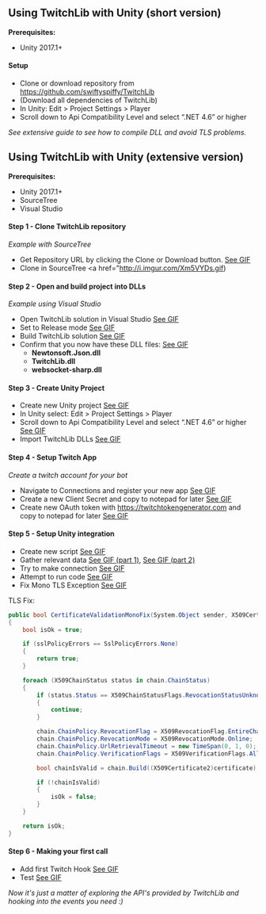 ## Using TwitchLib with Unity (short version)

**Prerequisites:**
- Unity 2017.1+


#### Setup
- Clone or download repository from https://github.com/swiftyspiffy/TwitchLib
- (Download all dependencies of TwitchLib)
- In Unity: Edit > Project Settings > Player
- Scroll down to Api Compatibility Level and select “.NET 4.6” or higher

*See extensive guide to see how to compile DLL and avoid TLS problems.*


## Using TwitchLib with Unity (extensive version)

**Prerequisites:**
- Unity 2017.1+
- SourceTree
- Visual Studio

#### Step 1 - Clone TwitchLib repository
*Example with SourceTree*

- Get Repository URL by clicking the Clone or Download button. <a href="http://i.imgur.com/a9tqa8y.gifv" target="_blank">See GIF</a>
- Clone in SourceTree <a href="http://i.imgur.com/Xm5VYDs.gif)

#### Step 2 - Open and build project into DLLs

*Example using Visual Studio*

- Open TwitchLib solution in Visual Studio <a href="http://i.imgur.com/BOAiEme.gifv" target="_blank">See GIF</a>
- Set to Release mode <a href="http://i.imgur.com/z98GzUD.gifv" target="_blank">See GIF</a>
- Build TwitchLib solution <a href="http://i.imgur.com/oXNPJeA.gifv" target="_blank">See GIF</a>
- Confirm that you now have these DLL files: <a href="http://i.imgur.com/HDtUZST.gifv" target="_blank">See GIF</a>
	- **Newtonsoft.Json.dll**
	- **TwitchLib.dll**
	- **websocket-sharp.dll**


#### Step 3 - Create Unity Project

- Create new Unity project <a href="http://i.imgur.com/yyMb9xj.gifv" target="_blank">See GIF</a>
- In Unity select: Edit > Project Settings > Player
- Scroll down to Api Compatibility Level and select “.NET 4.6” or higher <a href="http://i.imgur.com/MgnFHD7.gifv" target="_blank">See GIF</a>
- Import TwitchLib DLLs <a href="http://i.imgur.com/k39e2It.gifv" target="_blank">See GIF</a>


#### Step 4 - Setup Twitch App

*Create a twitch account for your bot*

- Navigate to Connections and register your new app <a href="http://i.imgur.com/uzTY9ER.gifv" target="_blank">See GIF</a>
- Create a new Client Secret and copy to notepad for later <a href="http://i.imgur.com/rpdSoFh.gifv" target="_blank">See GIF</a>
- Create new OAuth token with https://twitchtokengenerator.com and copy to notepad for later <a href="http://i.imgur.com/56OCEFU.gifv" target="_blank">See GIF</a>

#### Step 5 - Setup Unity integration

- Create new script <a href="http://i.imgur.com/49AFzhR.gifv" target="_blank">See GIF</a>
- Gather relevant data <a href="http://i.imgur.com/gRF9VrW.gifv" target="_blank">See GIF (part 1)</a>, <a href="http://i.imgur.com/eoPWS73.gifv" target="_blank">See GIF (part 2)</a>
- Try to make connection <a href="http://i.imgur.com/ccRAbLz.gifv" target="_blank">See GIF</a>
- Attempt to run code <a href="http://i.imgur.com/jG1Z24a.gifv" target="_blank">See GIF</a>
- Fix Mono TLS Exception <a href="http://i.imgur.com/qNUqJMH.gifv" target="_blank">See GIF</a>

TLS Fix:

```csharp
public bool CertificateValidationMonoFix(System.Object sender, X509Certificate certificate, X509Chain chain, SslPolicyErrors sslPolicyErrors)
{
    bool isOk = true;

    if (sslPolicyErrors == SslPolicyErrors.None)
    {
        return true;
    }

    foreach (X509ChainStatus status in chain.ChainStatus)
    {
        if (status.Status == X509ChainStatusFlags.RevocationStatusUnknown)
        {
            continue;
        }

        chain.ChainPolicy.RevocationFlag = X509RevocationFlag.EntireChain;
        chain.ChainPolicy.RevocationMode = X509RevocationMode.Online;
        chain.ChainPolicy.UrlRetrievalTimeout = new TimeSpan(0, 1, 0);
        chain.ChainPolicy.VerificationFlags = X509VerificationFlags.AllFlags;

        bool chainIsValid = chain.Build((X509Certificate2)certificate);

        if (!chainIsValid)
        {
            isOk = false;
        }
    }

    return isOk;
}

```

#### Step 6 - Making your first call
- Add first Twitch Hook <a href="http://i.imgur.com/5qIEkRJ.gifv" target="_blank">See GIF</a>
- Test <a href="http://i.imgur.com/1Ee8mQ0.gifv" target="_blank">See GIF</a>

*Now it's just a matter of exploring the API's provided by TwitchLib and hooking into the events you need :)*
